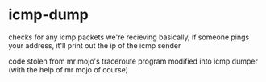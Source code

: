 # icmp-dump
checks for any icmp packets we're recieving
basically, if someone pings your address, it'll print out the ip of the icmp sender

code stolen from mr mojo's traceroute program
modified into icmp dumper (with the help of mr mojo of course)
